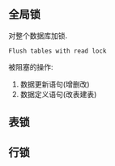 


## 全局锁

对整个数据库加锁.
```
Flush tables with read lock
```

被阻塞的操作:

1. 数据更新语句(增删改)
2. 数据定义语句(改表建表)

## 表锁

## 行锁